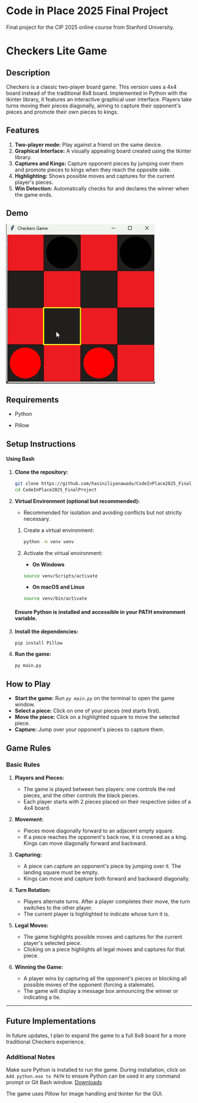 # Code in Place 2025 Final Project

Final project for the CIP 2025 online course from Stanford University.

# Checkers Lite Game

## Description

Checkers is a classic two-player board game. This version uses a 4x4 board instead of the traditional 8x8 board. Implemented in Python with the tkinter library, it features an interactive graphical user interface. Players take turns moving their pieces diagonally, aiming to capture their opponent's pieces and promote their own pieces to kings.

## Features

1. **Two-player mode:** Play against a friend on the same device.
2. **Graphical Interface:** A visually appealing board created using the tkinter library.
3. **Captures and Kings:** Capture opponent pieces by jumping over them and promote pieces to kings when they reach the opposite side.
4. **Highlighting:** Shows possible moves and captures for the current player's pieces.
5. **Win Detection:** Automatically checks for and declares the winner when the game ends.

## Demo

![Demo Video](mini_checkers_demo.gif)

## Requirements

- Python

- Pillow

## Setup Instructions

#### Using Bash

1.  **Clone the repository:**

    ```sh
    git clone https://github.com/hasiniliyanawadu/CodeInPlace2025_FinalProject.git
    cd CodeInPlace2025_FinalProject

    ```

2.  **Virtual Environment (optional but recommended):**

    - Recommended for isolation and avoiding conflicts but not strictly necessary.

    1. Create a virtual environment:

       ```sh
       python -m venv venv
       ```

    2. Activate the virtual environment:

       - **On Windows**

       ```sh
       source venv/Scripts/activate
       ```

       - **On macOS and Linux**

       ```sh
       source venv/bin/activate
       ```

    #### Ensure Python is installed and accessible in your PATH environment variable.

3.  **Install the dependencies:**

    ```sh
    pip install Pillow
    ```

4.  **Run the game:**

    ```sh
    py main.py
    ```

## How to Play

- **Start the game:** Run _`py main.py`_ on the terminal to open the game window.
- **Select a piece:** Click on one of your pieces (red starts first).
- **Move the piece:** Click on a highlighted square to move the selected piece.
- **Capture:** Jump over your opponent's pieces to capture them.

## Game Rules

### Basic Rules

1. **Players and Pieces:**

   - The game is played between two players: one controls the red pieces, and the other controls the black pieces.
   - Each player starts with 2 pieces placed on their respective sides of a 4x4 board.

2. **Movement:**

   - Pieces move diagonally forward to an adjacent empty square.
   - If a piece reaches the opponent's back row, it is crowned as a king. Kings can move diagonally forward and backward.

3. **Capturing:**

   - A piece can capture an opponent's piece by jumping over it. The landing square must be empty.
   - Kings can move and capture both forward and backward diagonally.

4. **Turn Rotation:**

   - Players alternate turns. After a player completes their move, the turn switches to the other player.
   - The current player is highlighted to indicate whose turn it is.

5. **Legal Moves:**

   - The game highlights possible moves and captures for the current player's selected piece.
   - Clicking on a piece highlights all legal moves and captures for that piece.

6. **Winning the Game:**
   - A player wins by capturing all the opponent's pieces or blocking all possible moves of the opponent (forcing a stalemate).
   - The game will display a message box announcing the winner or indicating a tie.

---

## Future Implementations

In future updates, I plan to expand the game to a full 8x8 board for a more traditional Checkers experience.

### Additional Notes

Make sure Python is installed to run the game.
During installation, click on `Add python.exe to PATH` to ensure Python can be used in any command prompt or Git Bash window.
[Downloads](https://www.python.org/downloads/)

The game uses Pillow for image handling and tkinter for the GUI.
